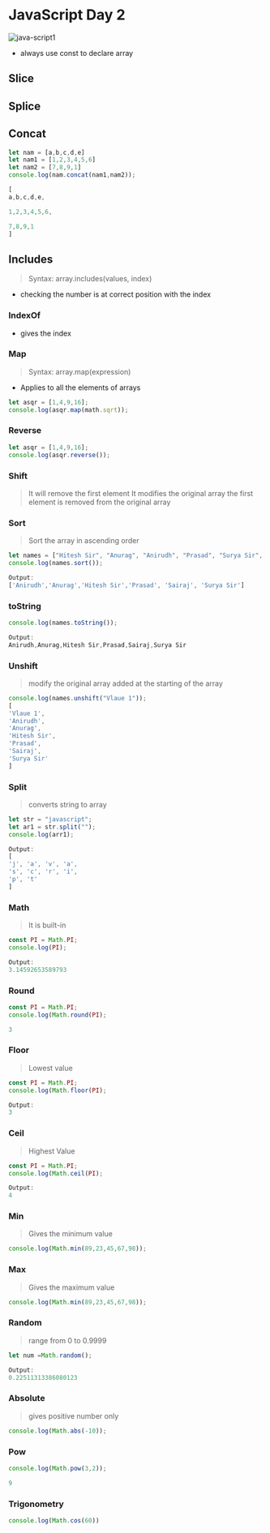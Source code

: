 # JavaScript  Day 2

![java-script1](https://user-images.githubusercontent.com/91872149/185987492-e0e378ed-1338-4044-a6c1-b968394a0d27.jpg)


- always use const to declare array

## Slice

## Splice

## Concat

```jsx
let nam = [a,b,c,d,e]
let nam1 = [1,2,3,4,5,6]
let nam2 = [7,8,9,1]
console.log(nam.concat(nam1,nam2));
```

```jsx
[
a,b,c,d,e,

1,2,3,4,5,6,

7,8,9,1
]
```

## Includes

> Syntax: array.includes(values, index)
> 
- checking the number is at correct position with the index

### IndexOf

- gives the index

### Map

> Syntax: array.map(expression)
> 
- Applies to all the elements of arrays

```jsx
let asqr = [1,4,9,16];
console.log(asqr.map(math.sqrt));
```

### Reverse

```jsx
let asqr = [1,4,9,16];
console.log(asqr.reverse());
```

### Shift

> It will remove the first element
It modifies the original array
the first element is removed from the original array
> 

### Sort

> Sort the array in ascending order
> 

```jsx
let names = ["Hitesh Sir", "Anurag", "Anirudh", "Prasad", "Surya Sir", "Sairaj"];
console.log(names.sort());
```

```jsx
Output:
['Anirudh','Anurag','Hitesh Sir','Prasad', 'Sairaj', 'Surya Sir']
```

### toString

```jsx
console.log(names.toString());

Output:
Anirudh,Anurag,Hitesh Sir,Prasad,Sairaj,Surya Sir
```

### Unshift

> modify the original array
added at the starting of the array
> 

```jsx
console.log(names.unshift("Vlaue 1"));
[
'Vlaue 1',
'Anirudh',
'Anurag',
'Hitesh Sir',
'Prasad',
'Sairaj',
'Surya Sir'
]
```

### Split

> converts string to array
> 

```jsx
let str = "javascript";
let ar1 = str.split("");
console.log(arr1);

Output:
[
'j', 'a', 'v', 'a',
's', 'c', 'r', 'i',
'p', 't'
]
```

### Math

> It is built-in
> 

```jsx
const PI = Math.PI;
console.log(PI);

Output:
3.14592653589793
```

### Round

```jsx
const PI = Math.PI;
console.log(Math.round(PI);

3
```

### Floor

> Lowest value
> 

```jsx
const PI = Math.PI;
console.log(Math.floor(PI);

Output:
3
```

### Ceil

> Highest Value
> 

```jsx
const PI = Math.PI;
console.log(Math.ceil(PI);

Output: 
4
```

### Min

> Gives the minimum value
> 

```jsx
console.log(Math.min(89,23,45,67,98));
```

### Max

> Gives the maximum value
> 

```jsx
console.log(Math.min(89,23,45,67,98));
```

### Random

> range from 0 to 0.9999
> 

```jsx
let num =Math.random();
```

```jsx
Output:
0.22511313386080123
```

### Absolute

> gives positive number only
> 

```jsx
console.log(Math.abs(-10));
```

### Pow

```jsx
console.log(Math.pow(3,2));

9
```

### Trigonometry

```jsx
console.log(Math.cos(60))
```
